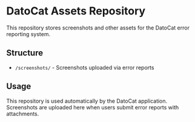 # DatoCat Assets Repository

This repository stores screenshots and other assets for the DatoCat error reporting system.

## Structure
- `/screenshots/` - Screenshots uploaded via error reports

## Usage
This repository is used automatically by the DatoCat application. Screenshots are uploaded here when users submit error reports with attachments.